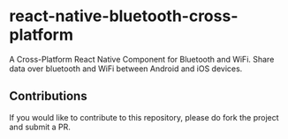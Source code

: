 # react-native-bluetooth-cross-platform

A Cross-Platform React Native Component for Bluetooth and WiFi. Share data over bluetooth and WiFi between Android and iOS devices.

## Contributions

If you would like to contribute to this repository, please do fork the project and submit a PR.



